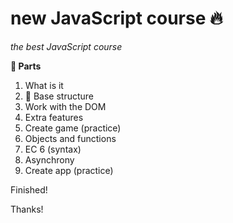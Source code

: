 # new JavaScript course 🔥
*the best JavaScript course*

**📘 Parts**
1. What is it
2. 🌟 Base structure
3. Work with the DOM
4. Extra features
5. Create game (practice)
6. Objects and functions
7. EC 6 (syntax)
8. Asynchrony
9. Create app (practice)

Finished!

Thanks!
